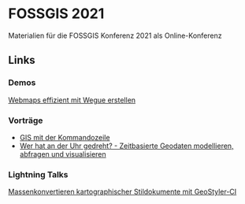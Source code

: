 # FOSSGIS 2021

Materialien für die FOSSGIS Konferenz 2021 als Online-Konferenz

## Links

### Demos

[Webmaps effizient mit Wegue erstellen](https://meggsimum.github.io/fossgis2021/wegue-demo)

### Vorträge

- [GIS mit der Kommandozeile
](https://meggsimum.github.io/fossgis2021/gis-kommandozeile)
- [Wer hat an der Uhr gedreht? - Zeitbasierte Geodaten modellieren, abfragen und visualisieren
](https://meggsimum.github.io/fossgis2021/zeitbasierte-geodaten)


### Lightning Talks

[Massenkonvertieren kartographischer Stildokumente mit GeoStyler-CI](https://meggsimum.github.io/fossgis2021/geostyler-cli-lt/)

